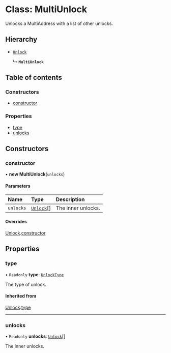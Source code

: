 # Class: MultiUnlock

Unlocks a MultiAddress with a list of other unlocks.

## Hierarchy

- [`Unlock`](Unlock.md)

  ↳ **`MultiUnlock`**

## Table of contents

### Constructors

- [constructor](MultiUnlock.md#constructor)

### Properties

- [type](MultiUnlock.md#type)
- [unlocks](MultiUnlock.md#unlocks)

## Constructors

### constructor

• **new MultiUnlock**(`unlocks`)

#### Parameters

| Name | Type | Description |
| :------ | :------ | :------ |
| `unlocks` | [`Unlock`](Unlock.md)[] | The inner unlocks. |

#### Overrides

[Unlock](Unlock.md).[constructor](Unlock.md#constructor)

## Properties

### type

• `Readonly` **type**: [`UnlockType`](../enums/UnlockType.md)

The type of unlock.

#### Inherited from

[Unlock](Unlock.md).[type](Unlock.md#type)

___

### unlocks

• `Readonly` **unlocks**: [`Unlock`](Unlock.md)[]

The inner unlocks.
